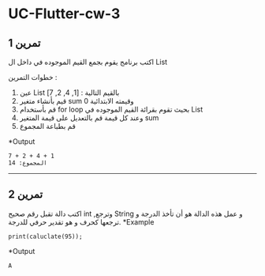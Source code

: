 # UC-Flutter-cw-3


## تمرين 1
اكتب برنامج يقوم بجمع القيم الموجوده في داخل ال List

خطوات التمرين :
1. عين List  بالقيم التالية : [1, 4, 2, 7]
2. قيم بأنشاء متغير sum وقيمته الابتدائية 0
2.   قم بأستخدام  for loop بحيث تقوم بقرائة القيم الموجوده في List 
3. وعند كل قيمة قم بالتعديل على قيمة المتغير sum
4. قم بطباعة المجموع

*Output
``` 
7 + 2 + 4 + 1
المجموع: 14
```
_________________________________________________________________________________________________________________


## تمرين 2
اكتب دالة تقبل رقم صحيح int ,وترجع String  و عمل هذه الدالة هو أن تأخذ الدرجة و ترجعها كحرف و هو تقدير حرفي للدرجة. 
*Example
```
print(caluclate(95));
```

*Output
```
A
```
